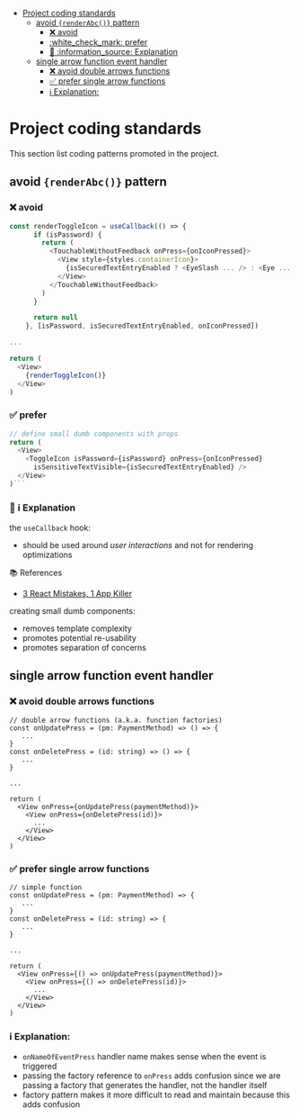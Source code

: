 - [Project coding standards](#project-coding-standards)
  - [avoid `{renderAbc()}` pattern](#avoid-renderabc-pattern)
    - [:x: avoid](#x-avoid)
    - [:white\_check\_mark: prefer](#white_check_mark-prefer)
    - [:thinking: :information\_source: Explanation](#thinking-information_source-explanation)
  - [single arrow function event handler](#single-arrow-function-event-handler)
    - [❌ avoid double arrows functions](#-avoid-double-arrows-functions)
    - [✅ prefer single arrow functions](#-prefer-single-arrow-functions)
    - [ℹ️ Explanation:](#ℹ️-explanation)

# Project coding standards

This section list coding patterns promoted in the project.

## avoid `{renderAbc()}` pattern

### :x: avoid

```typescript
const renderToggleIcon = useCallback(() => {
      if (isPassword) {
        return (
          <TouchableWithoutFeedback onPress={onIconPressed}>
            <View style={styles.containerIcon}>
              {isSecuredTextEntryEnabled ? <EyeSlash ... /> : <Eye ... />}
            </View>
          </TouchableWithoutFeedback>
        )
      }

      return null
    }, [isPassword, isSecuredTextEntryEnabled, onIconPressed])

...

return (
  <View>
    {renderToggleIcon()}
  </View>
)
```

### :white_check_mark: prefer

````typescript
// define small dumb components with props
return (
  <View>
    <ToggleIcon isPassword={isPassword} onPress={onIconPressed}
      isSensitiveTextVisible={isSecuredTextEntryEnabled} />
  </View>
)```
````

### :thinking: :information_source: Explanation

the `useCallback` hook:

- should be used around _user interactions_ and not for rendering optimizations

:books: References

- [3 React Mistakes, 1 App Killer](https://youtube.com/watch?v=QuLfCUh-iwI&si=JofynxnU-J58sA53)

creating small dumb components:

- removes template complexity
- promotes potential re-usability
- promotes separation of concerns

## single arrow function event handler

### ❌ avoid double arrows functions

```tsx
// double arrow functions (a.k.a. function factories)
const onUpdatePress = (pm: PaymentMethod) => () => {
   ...
}
const onDeletePress = (id: string) => () => {
   ...
}

...

return (
  <View onPress={onUpdatePress(paymentMethod)}>
    <View onPress={onDeletePress(id)}>
      ...
    </View>
  </View>
)
```

### ✅ prefer single arrow functions

```tsx
// simple function
const onUpdatePress = (pm: PaymentMethod) => {
   ...
}
const onDeletePress = (id: string) => {
   ...
}

...

return (
  <View onPress={() => onUpdatePress(paymentMethod)}>
    <View onPress={() => onDeletePress(id)}>
      ...
    </View>
  </View>
)
```

### ℹ️ Explanation:

- `onNameOfEventPress` handler name makes sense when the event is triggered
- passing the factory reference to `onPress` adds confusion since we are passing a factory that generates the handler, not the handler itself
- factory pattern makes it more difficult to read and maintain because this adds confusion


